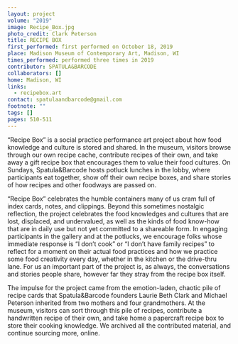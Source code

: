 ```yaml
---
layout: project
volume: "2019"
image: Recipe_Box.jpg
photo_credit: Clark Peterson
title: RECIPE BOX
first_performed: first performed on October 18, 2019
place: Madison Museum of Contemporary Art, Madison, WI
times_performed: performed three times in 2019
contributor: SPATULA&BARCODE
collaborators: []
home: Madison, WI
links:
  - recipebox.art
contact: spatulaandbarcode@gmail.com
footnote: ""
tags: []
pages: 510-511
---
```


“Recipe Box” is a social practice performance art project about how food knowledge and culture is stored and shared. In the museum, visitors browse through our own recipe cache, contribute recipes of their own, and take away a gift recipe box that encourages them to value their food cultures. On Sundays, Spatula&Barcode hosts potluck lunches in the lobby, where participants eat together, show off their own recipe boxes, and share stories of how recipes and other foodways are passed on.

“Recipe Box” celebrates the humble containers many of us cram full of index cards, notes, and clippings. Beyond this sometimes nostalgic reflection, the project celebrates the food knowledges and cultures that are lost, displaced, and undervalued, as well as the kinds of food know-how that are in daily use but not yet committed to a shareable form. In engaging participants in the gallery and at the potlucks, we encourage folks whose immediate response is “I don’t cook” or “I don’t have family recipes” to reflect for a moment on their actual food practices and how we practice some food creativity every day, whether in the kitchen or the drive-thru lane. For us an important part of the project is, as always, the conversations and stories people share, however far they stray from the recipe box itself.

The impulse for the project came from the emotion-laden, chaotic pile of recipe cards that Spatula&Barcode founders Laurie Beth Clark and Michael Peterson inherited from two mothers and four grandmothers. At the museum, visitors can sort through this pile of recipes, contribute a handwritten recipe of their own, and take home a papercraft recipe box to store their cooking knowledge. We archived all the contributed material, and continue sourcing more, online.
